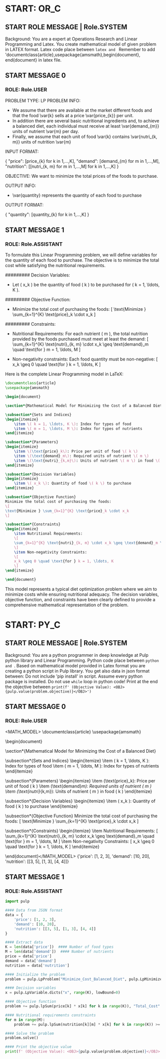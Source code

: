 # START: OR_C 
## START ROLE MESSAGE | Role.SYSTEM 
Background: You are a expert at Operations Research and Linear Programming and Latex. You create mathematical model of given problem in LATEX format. Latex code place between ```latex and ``` Remember to add 'documentclass{article},usepackage{amsmath},begin{document}, end{document} in latex file. 
## START MESSAGE 0 
### ROLE: Role.USER
<DESCRIPTION>
PROBLEM TYPE: LP
PROBLEM INFO:

- We assume that there are available at the market different foods and that the food \var{k} sells at a price \var{price_{k}} per unit. 
- In addition there are several basic nutritional ingredients and, to achieve a balanced diet, each individual must receive at least \var{demand_{m}} units of nutrient \var{m} per day. 
- Finally, we assume that each unit of food \var{k} contains \var{nutri_{k, m}} units of nutrition \var{m}

INPUT FORMAT:

{
	"price": [price_{k} for k in 1,...,K],
	"demand": [demand_{m} for m in 1,...,M],
	"nutrition": [[nutri_{k, m} for m in 1,...,M] for k in 1,...,K]
}


OBJECTIVE: We want to minimize the total prices of the foods to purchase.

OUTPUT INFO:

- \var{quantity} represents the quantity of each food to purchase

OUTPUT FORMAT:

{
	"quantity": [quantity_{k} for k in 1,...,K]
}
</DESCRIPTION>


## START MESSAGE 1 
### ROLE: Role.ASSISTANT
To formulate this Linear Programming problem, we will define variables for the quantity of each food to purchase. The objective is to minimize the total cost while satisfying the nutritional requirements.

######### Decision Variables:

- Let \( x_k \) be the quantity of food \( k \) to be purchased for \( k = 1, \ldots, K \).

######### Objective Function:

- Minimize the total cost of purchasing the foods:
  \[
  \text{Minimize } \sum_{k=1}^{K} \text{price}_k \cdot x_k
  \]

######### Constraints:

- Nutritional Requirements: For each nutrient \( m \), the total nutrition provided by the foods purchased must meet at least the demand:
  \[
  \sum_{k=1}^{K} \text{nutri}_{k, m} \cdot x_k \geq \text{demand}_m \quad \text{for } m = 1, \ldots, M
  \]

- Non-negativity constraints: Each food quantity must be non-negative:
  \[
  x_k \geq 0 \quad \text{for } k = 1, \ldots, K
  \]

Here is the complete Linear Programming model in LaTeX:

```latex
\documentclass{article}
\usepackage{amsmath}

\begin{document}

\section*{Mathematical Model for Minimizing the Cost of a Balanced Diet}

\subsection*{Sets and Indices}
\begin{itemize}
    \item \( k = 1, \ldots, K \): Index for types of food
    \item \( m = 1, \ldots, M \): Index for types of nutrients
\end{itemize}

\subsection*{Parameters}
\begin{itemize}
    \item \(\text{price}_k\): Price per unit of food \( k \)
    \item \(\text{demand}_m\): Required units of nutrient \( m \)
    \item \(\text{nutri}_{k,m}\): Units of nutrient \( m \) in food \( k \)
\end{itemize}

\subsection*{Decision Variables}
\begin{itemize}
    \item \( x_k \): Quantity of food \( k \) to purchase
\end{itemize}

\subsection*{Objective Function}
Minimize the total cost of purchasing the foods:
\[
\text{Minimize } \sum_{k=1}^{K} \text{price}_k \cdot x_k
\]

\subsection*{Constraints}
\begin{itemize}
    \item Nutritional Requirements:
    \[
    \sum_{k=1}^{K} \text{nutri}_{k, m} \cdot x_k \geq \text{demand}_m \quad \text{for } m = 1, \ldots, M
    \]
    \item Non-negativity Constraints:
    \[
    x_k \geq 0 \quad \text{for } k = 1, \ldots, K
    \]
\end{itemize}

\end{document}
```

This model represents a typical diet optimization problem where we aim to minimize costs while ensuring nutritional adequacy. The decision variables, objective function, and constraints have been clearly defined to provide a comprehensive mathematical representation of the problem.

# START: PY_C 
## START ROLE MESSAGE | Role.SYSTEM 
Background: You are a python programmer in deep knowledge at Pulp python library and Linear Programming. Python code place between ```python and ```. Based on mathematical model provided in Latex format you are creating a python script in Pulp library. You get also data in json format between: <DATA></DATA> Do not include 'pip install' in script. Assume every python package is installed. Do not use `while` loop in python code! Print at the end the objective between <OBJ></OBJ> `print(f' (Objective Value): <OBJ>{pulp.value(problem.objective)}</OBJ>')` 
## START MESSAGE 0 
### ROLE: Role.USER
<MATH_MODEL>
\documentclass{article}
\usepackage{amsmath}

\begin{document}

\section*{Mathematical Model for Minimizing the Cost of a Balanced Diet}

\subsection*{Sets and Indices}
\begin{itemize}
    \item \( k = 1, \ldots, K \): Index for types of food
    \item \( m = 1, \ldots, M \): Index for types of nutrients
\end{itemize}

\subsection*{Parameters}
\begin{itemize}
    \item \(\text{price}_k\): Price per unit of food \( k \)
    \item \(\text{demand}_m\): Required units of nutrient \( m \)
    \item \(\text{nutri}_{k,m}\): Units of nutrient \( m \) in food \( k \)
\end{itemize}

\subsection*{Decision Variables}
\begin{itemize}
    \item \( x_k \): Quantity of food \( k \) to purchase
\end{itemize}

\subsection*{Objective Function}
Minimize the total cost of purchasing the foods:
\[
\text{Minimize } \sum_{k=1}^{K} \text{price}_k \cdot x_k
\]

\subsection*{Constraints}
\begin{itemize}
    \item Nutritional Requirements:
    \[
    \sum_{k=1}^{K} \text{nutri}_{k, m} \cdot x_k \geq \text{demand}_m \quad \text{for } m = 1, \ldots, M
    \]
    \item Non-negativity Constraints:
    \[
    x_k \geq 0 \quad \text{for } k = 1, \ldots, K
    \]
\end{itemize}

\end{document}</MATH_MODEL>
<DATA>
{'price': [1, 2, 3], 'demand': [10, 20], 'nutrition': [[3, 5], [1, 3], [4, 4]]}</DATA>


## START MESSAGE 1 
### ROLE: Role.ASSISTANT
```python
import pulp

#### Data from JSON format
data = {
    'price': [1, 2, 3],
    'demand': [10, 20],
    'nutrition': [[3, 5], [1, 3], [4, 4]]
}

#### Extract data
K = len(data['price'])  #### Number of food types
M = len(data['demand'])  #### Number of nutrients
price = data['price']
demand = data['demand']
nutrition = data['nutrition']

#### Initialize the problem
problem = pulp.LpProblem("Minimize_Cost_Balanced_Diet", pulp.LpMinimize)

#### Decision variables
x = pulp.LpVariable.dicts("x", range(K), lowBound=0)

#### Objective function
problem += pulp.lpSum(price[k] * x[k] for k in range(K)), "Total_Cost"

#### Nutritional requirements constraints
for m in range(M):
    problem += pulp.lpSum(nutrition[k][m] * x[k] for k in range(K)) >= demand[m], f"Nutritional_Requirement_{m+1}"

#### Solve the problem
problem.solve()

#### Print the objective value
print(f' (Objective Value): <OBJ>{pulp.value(problem.objective)}</OBJ>')
```

